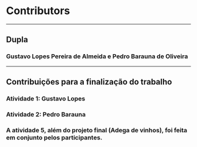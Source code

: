 # Contributors

---

## Dupla

### Gustavo Lopes Pereira de Almeida e Pedro Barauna de Oliveira

---

## Contribuições para a finalização do trabalho

### Atividade 1: Gustavo Lopes

### Atividade 2: Pedro Barauna

### A atividade 5, além do projeto final (Adega de vinhos), foi feita em conjunto pelos participantes.
